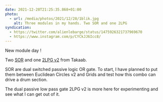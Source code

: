 ```yaml
---
date: 2021-12-28T21:25:35.868+01:00
photo:
  - url: /media/photos/2021/12/28/1blik.jpg
    alt: Three modules in my hands. Two SOR and one 2LPG
syndication:
  - https://twitter.com/alienlebarge/status/1475926321737969670
  - https://www.instagram.com/p/CYCkJJ6Icc8/
---
```

New module day !

Two [SOR](https://www.siammodular.com/takaab-sor-dual-switched-passive-logic-or-gate) and one [2LPG v2](https://www.siammodular.com/takaab-2lpg-v2-dual-passive-low-pass-gate-eurorack-synthesizer-module) from Takaab.

SOR are dual switched passive logic OR gate. To start, I have planned to put them between Euclidean Circles v2 and Grids and test how this combo can drive a drum section.

The dual passive low pass gate 2LPG v2 is more here for experimenting and see what I can get out of it.
